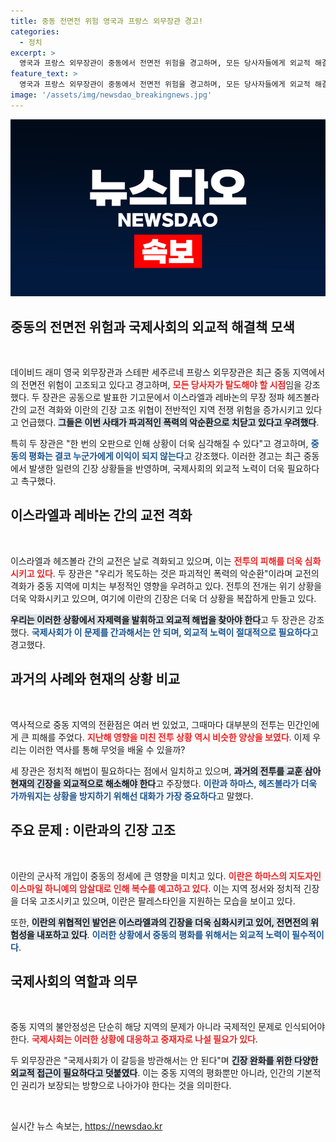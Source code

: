 ```yaml
---
title: 중동 전면전 위험 영국과 프랑스 외무장관 경고!
categories:
  - 정치
excerpt: >
  영국과 프랑스 외무장관이 중동에서 전면전 위험을 경고하며, 모든 당사자들에게 외교적 해결과 자제력을 촉구했습니다. 이들은 한 번의 오판이 전면전으로 이어질 수 있다며 긴급한 평화 논의의 필요성을 강조했습니다.
feature_text: >
  영국과 프랑스 외무장관이 중동에서 전면전 위험을 경고하며, 모든 당사자들에게 외교적 해결과 자제력을 촉구했습니다. 이들은 한 번의 오판이 전면전으로 이어질 수 있다며 긴급한 평화 논의의 필요성을 강조했습니다.
image: '/assets/img/newsdao_breakingnews.jpg'
---
```


<p><img src="/assets/img/newsdao_breakingnews.jpg" alt="koreaapp 속보" /></p>

<h2 data-ke-size="size26">중동의 전면전 위험과 국제사회의 외교적 해결책 모색</h2>

<p data-ke-size="size16">&nbsp;</p>

<p>데이비드 래미 영국 외무장관과 스테판 세주르네 프랑스 외무장관은 최근 중동 지역에서의 전면전 위험이 고조되고 있다고 경고하며, <b><span style="color: #ee2323;">모든 당사자가 탈도해야 할 시점</span></b>임을 강조했다. 두 장관은 공동으로 발표한 기고문에서 이스라엘과 레바논의 무장 정파 헤즈볼라 간의 교전 격화와 이란의 긴장 고조 위협이 전반적인 지역 전쟁 위험을 증가시키고 있다고 언급했다. <b><span style="background-color: #21538527;">그들은 이번 사태가 파괴적인 폭력의 악순환으로 치닫고 있다고 우려했다</span></b>.</p>

<p>특히 두 장관은 "한 번의 오판으로 인해 상황이 더욱 심각해질 수 있다"고 경고하며, <b><span style="color: #1a5490;">중동의 평화는 결코 누군가에게 이익이 되지 않는다</span></b>고 강조했다. 이러한 경고는 최근 중동에서 발생한 일련의 긴장 상황들을 반영하며, 국제사회의 외교적 노력이 더욱 필요하다고 촉구했다.</p>

<h2 data-ke-size="size26">이스라엘과 레바논 간의 교전 격화</h2>

<p data-ke-size="size16">&nbsp;</p>

<p>이스라엘과 헤즈볼라 간의 교전은 날로 격화되고 있으며, 이는 <b><span style="color: #ee2323;">전투의 피해를 더욱 심화시키고 있다</span></b>. 두 장관은 "우리가 목도하는 것은 파괴적인 폭력의 악순환"이라며 교전의 격화가 중동 지역에 미치는 부정적인 영향을 우려하고 있다. 전투의 전개는 위기 상황을 더욱 악화시키고 있으며, 여기에 이란의 긴장은 더욱 더 상황을 복잡하게 만들고 있다.</p>

<p><b><span style="background-color: #21538527;">우리는 이러한 상황에서 자제력을 발휘하고 외교적 해법을 찾아야 한다</span></b>고 두 장관은 강조했다. <b><span style="color: #1a5490;">국제사회가 이 문제를 간과해서는 안 되며, 외교적 노력이 절대적으로 필요하다</span></b>고 경고했다.</p>

<h2 data-ke-size="size26">과거의 사례와 현재의 상황 비교</h2>

<p data-ke-size="size16">&nbsp;</p>

<p>역사적으로 중동 지역의 전환점은 여러 번 있었고, 그때마다 대부분의 전투는 민간인에게 큰 피해를 주었다. <b><span style="color: #ee2323;">지난해 영향을 미친 전투 상황 역시 비슷한 양상을 보였다</span></b>. 이제 우리는 이러한 역사를 통해 무엇을 배울 수 있을까? </p>

<p>세 장관은 정치적 해법이 필요하다는 점에서 일치하고 있으며, <b><span style="background-color: #21538527;">과거의 전투를 교훈 삼아 현재의 긴장을 외교적으로 해소해야 한다</span></b>고 주장했다. <b><span style="color: #1a5490;">이란과 하마스, 헤즈볼라가 더욱 가까워지는 상황을 방지하기 위해선 대화가 가장 중요하다</span></b>고 말했다.</p>

<h2 data-ke-size="size26">주요 문제 : 이란과의 긴장 고조</h2>

<p data-ke-size="size16">&nbsp;</p>

<p>이란의 군사적 개입이 중동의 정세에 큰 영향을 미치고 있다. <b><span style="color: #ee2323;">이란은 하마스의 지도자인 이스마일 하니예의 암살대로 인해 복수를 예고하고 있다</span></b>. 이는 지역 정서와 정치적 긴장을 더욱 고조시키고 있으며, 이란은 팔레스타인을 지원하는 모습을 보이고 있다.</p>

<p>또한, <b><span style="background-color: #21538527;">이란의 위협적인 발언은 이스라엘과의 긴장을 더욱 심화시키고 있어, 전면전의 위험성을 내포하고 있다</span></b>. <b><span style="color: #1a5490;">이러한 상황에서 중동의 평화를 위해서는 외교적 노력이 필수적이다</span></b>.</p>

<h2 data-ke-size="size26">국제사회의 역할과 의무</h2>

<p data-ke-size="size16">&nbsp;</p>

<p>중동 지역의 불안정성은 단순히 해당 지역의 문제가 아니라 국제적인 문제로 인식되어야 한다. <b><span style="color: #ee2323;">국제사회는 이러한 상황에 대응하고 중재자로 나설 필요가 있다</span></b>. </p>

<p>두 외무장관은 "국제사회가 이 갈등을 방관해서는 안 된다"며 <b><span style="background-color: #21538527;">긴장 완화를 위한 다양한 외교적 접근이 필요하다고 덧붙였다</span></b>. 이는 중동 지역의 평화뿐만 아니라, 인간의 기본적인 권리가 보장되는 방향으로 나아가야 한다는 것을 의미한다.</p>

<p data-ke-size="size16">&nbsp;</p>
실시간 뉴스 속보는, <a href="https://newsdao.kr" rel="dofollow">https://newsdao.kr</a>



